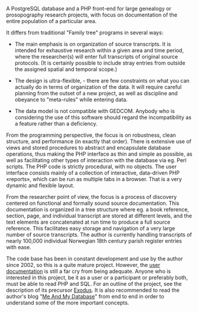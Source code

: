 A PostgreSQL database and a PHP front-end for large genealogy or prosopography research projects, with focus on documentation of the entire population of a particular area.

It differs from traditional "Family tree" programs in several ways:

  * The main emphasis is on organization of source transcripts. It is intended for exhaustive research within a given area and time period, where the researcher(s) will enter full transcripts of original source protocols. (It is certainly possible to include stray entries from outside the assigned spatial and temporal scope.)

  * The design is ultra-flexible, - there are few constraints on what you can actually do in terms of organization of the data. It will require careful planning from the outset of a new project, as well as discipline and obeyance to "meta-rules" while entering data.

  * The data model is not compatible with GEDCOM. Anybody who is considering the use of this software should regard the incompatibility as a feature rather than a deficiency.

From the programming perspective, the focus is on robustness, clean structure, and performance (in exactly that order). There is extensive use of views and stored procedures to abstract and encapsulate database operations, thus making the PHP interface as thin and simple as possible, as well as facilitating other types of interaction with the database via eg. Perl scripts. The PHP code is strictly procedural, with no objects. The user interface consists mainly of a collection of interactive, data-driven PHP «reports», which can be run as multiple tabs in a browser. That is a very dynamic and flexible layout.

From the researcher point of view, the focus is a process of discovery centered on functional and formally sound source documentation. This documentation is organized in a tree structure where eg. a book reference, section, page, and individual transcript are stored at different levels, and the text elements are concatenated at run time to produce a full source reference. This facilitates easy storage and navigation of a very large number of source transcripts. The author is currently handling transcripts of nearly 100,000 individual Norwegian 18th century parish register entries with ease.

The code base has been in constant development and use by the author since 2002, so this is a quite mature project. However, the [user documentation](http://solumslekt.org/forays/yggdrasil.php) is still a far cry from being adequate. Anyone who is interested in this project, be it as a user or a participant or preferably both, must be able to read PHP and SQL. For an outline of the project, see the description of its precursor [Exodus](http://solumslekt.org/forays/exodus.php). It is also recommended to read the author's blog "[Me And My Database](http://solumslekt.org/blog)" from end to end in order to understand some of the more important concepts.